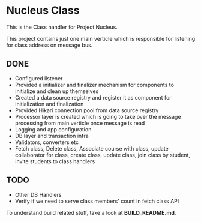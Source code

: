Nucleus Class
================

This is the Class handler for Project Nucleus. 

This project contains just one main verticle which is responsible for listening for class address on message bus. 

DONE
----
* Configured listener
* Provided a initializer and finalizer mechanism for components to initialize and clean up themselves
* Created a data source registry and register it as component for initialization and finalization
* Provided Hikari connection pool from data source registry
* Processor layer is created which is going to take over the message processing from main verticle once message is read
* Logging and app configuration
* DB layer and transaction infra
* Validators, converters etc
* Fetch class, Delete class, Associate course with class, update collaborator for class, create class, update class, join class by student, invite students to class handlers

TODO
----
* Other DB Handlers 
* Verify if we need to serve class members' count in fetch class API

To understand build related stuff, take a look at **BUILD_README.md**.


